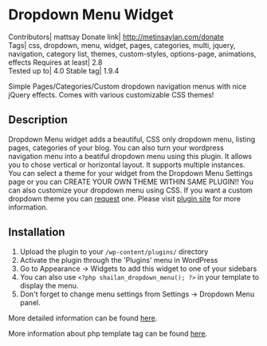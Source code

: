 # Dropdown Menu Widget

Contributors| mattsay
Donate link| http://metinsaylan.com/donate  
Tags| css, dropdown, menu, widget, pages, categories, multi, jquery, navigation, category list, themes, custom-styles, options-page, animations, effects
Requires at least| 2.8  
Tested up to| 4.0
Stable tag| 1.9.4

Simple Pages/Categories/Custom dropdown navigation menus with nice jQuery effects. Comes with various customizable CSS themes!

## Description

Dropdown Menu widget adds a beautiful, CSS only dropdown menu, listing pages, categories of your blog. You can also turn your wordpress navigation menu into a beatiful dropdown menu using this plugin.
It allows you to chose vertical or horizontal layout. It supports multiple instances. You can select a theme for your widget from the Dropdown Menu Settings page or you can CREATE  YOUR OWN THEME WITHIN SAME PLUGIN!! You can also customize your dropdown menu using CSS. If you want a custom dropdown theme you can [request](http://shailan.com/contact) one. Please visit [plugin site](http://shailan.com/wordpress/plugins/dropdown-menu) for more information.




## Installation

1. Upload the plugin to your `/wp-content/plugins/` directory
1. Activate the plugin through the 'Plugins' menu in WordPress
1. Go to Appearance -> Widgets to add this widget to one of your sidebars
1. You can also use `<?php shailan_dropdown_menu(); ?>` in your template to display the menu.
1. Don't forget to change menu settings from Settings -> Dropdown Menu panel.

More detailed information can be found [here](http://shailan.com/wordpress/plugins/dropdown-menu/#installation).

More information about php template tag can be found [here](http://shailan.com/2773/dropdown-menu-widget-template-tag-usage-explained/).
